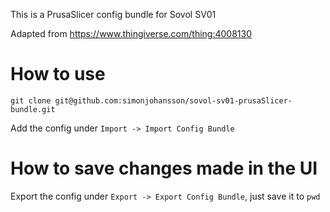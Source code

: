 This is a PrusaSlicer config bundle for Sovol SV01

Adapted from https://www.thingiverse.com/thing:4008130

# How to use

`git clone git@github.com:simonjohansson/sovol-sv01-prusaSlicer-bundle.git`

Add the config under `Import -> Import Config Bundle`

# How to save changes made in the UI

Export the config under `Export -> Export Config Bundle`, just save it to `pwd`